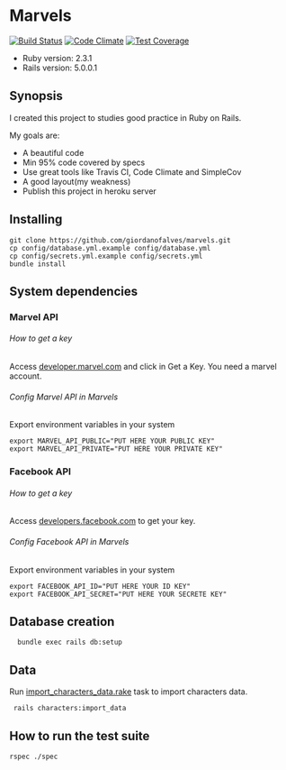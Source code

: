 # Marvels
[![Build Status](https://travis-ci.org/giordanofalves/marvels.svg?branch=master)](https://travis-ci.org/giordanofalves/marvels)
[![Code Climate](https://codeclimate.com/github/giordanofalves/marvels/badges/gpa.svg)](https://codeclimate.com/github/giordanofalves/marvels)
[![Test Coverage](https://codeclimate.com/github/giordanofalves/marvels/badges/coverage.svg)](https://codeclimate.com/github/giordanofalves/marvels/coverage)

* Ruby version: 2.3.1
* Rails version: 5.0.0.1

## Synopsis
I created this project to studies good practice in Ruby on Rails.

My goals are:
* A beautiful code
* Min 95% code covered by specs
* Use great tools like Travis CI, Code Climate and SimpleCov
* A good layout(my weakness)
* Publish this project in heroku server



## Installing

```console
git clone https://github.com/giordanofalves/marvels.git
cp config/database.yml.example config/database.yml
cp config/secrets.yml.example config/secrets.yml
bundle install
```

## System dependencies
### Marvel API

###### How to get a key
  Access [developer.marvel.com](https://developer.marvel.com/) and click in Get a Key.
  You need a marvel account.

###### Config Marvel API in Marvels
  Export environment variables in your system

  ```
  export MARVEL_API_PUBLIC="PUT HERE YOUR PUBLIC KEY"
  export MARVEL_API_PRIVATE="PUT HERE YOUR PRIVATE KEY"
  ```

### Facebook API
###### How to get a key
  Access [developers.facebook.com](https://developers.facebook.com/) to get your key.

###### Config Facebook API in Marvels
  Export environment variables in your system

  ```
  export FACEBOOK_API_ID="PUT HERE YOUR ID KEY"
  export FACEBOOK_API_SECRET="PUT HERE YOUR SECRETE KEY"
  ```

## Database creation
```console
  bundle exec rails db:setup
```

## Data

Run [import_characters_data.rake](https://github.com/giordanofalves/marvels/blob/master/lib/tasks/import_characters_data.rake) task to import characters data.
```console
 rails characters:import_data
```
## How to run the test suite
```console
rspec ./spec
```
